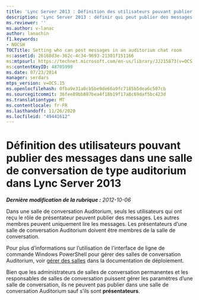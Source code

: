 ```yaml
---
title: 'Lync Server 2013 : Définition des utilisateurs pouvant publier des messages dans une salle de conversation de type auditorium'
description: 'Lync Server 2013 : définir qui peut publier des messages dans une salle de conversation Auditorium.'
ms.reviewer: ''
ms.author: v-lanac
author: lanachin
f1.keywords:
- NOCSH
TOCTitle: Setting who can post messages in an auditorium chat room
ms:assetid: 26168d3e-362c-4c34-9693-21301f151166
ms:mtpsurl: https://technet.microsoft.com/en-us/library/JJ215873(v=OCS.15)
ms:contentKeyID: 48705999
ms.date: 07/23/2014
manager: serdars
mtps_version: v=OCS.15
ms.openlocfilehash: 0fba9e31a0cb5be9de66a9fc7185b5dea6c507cb
ms.sourcegitcommit: 36fee89bb887bea4f18b19f17a8c69daf5bc423d
ms.translationtype: MT
ms.contentlocale: fr-FR
ms.lasthandoff: 11/26/2020
ms.locfileid: "49441612"
---
```

# <a name="setting-who-can-post-messages-in-an-auditorium-chat-room-in-lync-server-2013"></a>Définition des utilisateurs pouvant publier des messages dans une salle de conversation de type auditorium dans Lync Server 2013

<div data-xmlns="http://www.w3.org/1999/xhtml">

<div class="topic" data-xmlns="http://www.w3.org/1999/xhtml" data-msxsl="urn:schemas-microsoft-com:xslt" data-cs="https://msdn.microsoft.com/">

<div data-asp="https://msdn2.microsoft.com/asp">



</div>

<div id="mainSection">

<div id="mainBody">

<span> </span>

_**Dernière modification de la rubrique :** 2012-10-06_

Dans une salle de conversation Auditorium, seuls les utilisateurs qui ont reçu le rôle de présentateur peuvent publier des messages. Les autres membres peuvent uniquement lire les messages. Les présentateurs d’une salle de conversation Auditorium doivent être membres de la salle de conversation.

Pour plus d’informations sur l’utilisation de l’interface de ligne de commande Windows PowerShell pour gérer des salles de conversation Auditorium, voir [gérer des salles](manage-rooms.md) dans la documentation de déploiement.

Bien que les administrateurs de salles de conversation permanentes et les responsables de salles de conversation puissent gérer les paramètres d’une salle de conversation, ils ne peuvent pas publier dans une salle de conversation Auditorium sauf s’ils sont **présentateurs**.

</div>

<span> </span>

</div>

</div>

</div>

